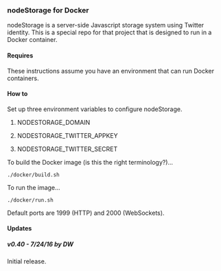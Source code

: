 ### nodeStorage for Docker



nodeStorage is a server-side Javascript storage system using Twitter identity. This is a special repo for that project that is designed to run in a Docker container. 



#### Requires

These instructions assume you have an environment that can run Docker containers.



#### How to

Set up three environment variables to configure nodeStorage.

1. NODESTORAGE_DOMAIN

2. NODESTORAGE_TWITTER_APPKEY

3. NODESTORAGE_TWITTER_SECRET



To build the Docker image (is this the right terminology?)...

<code>./docker/build.sh</code>

To run the image...

<code>./docker/run.sh</code>



Default ports are 1999 (HTTP) and 2000 (WebSockets).



#### Updates

##### v0.40 - 7/24/16 by DW

Initial release.

